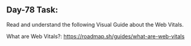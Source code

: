 ## Day-78 Task:

Read and understand the following Visual Guide about the Web Vitals.

What are Web Vitals?: https://roadmap.sh/guides/what-are-web-vitals